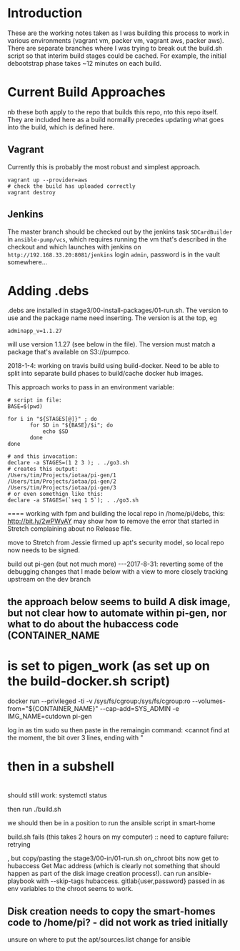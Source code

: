 # Introduction
These are the working notes taken as I was building this process to work in various
environments (vagrant vm, packer vm, vagrant aws, packer aws). There are separate branches
where I was trying to break out the build.sh script so that interim build stages could be cached.
For example, the initial debootstrap phase takes ~12 minutes on each build.

# Current Build Approaches
nb these both apply to the repo that builds this repo, nto this repo itself. They are included here
as a build normallly precedes updating what goes into the build, which is defined here.

## Vagrant
Currently this is probably the most robust and simplest approach.
```
vagrant up --provider=aws
# check the build has uploaded correctly
vagrant destroy
```

## Jenkins
The master branch should be checked out by the jenkins task `SDCardBuilder` in `ansible-pump/vcs`, which
requires running the vm that's described in the checkout and which launches with jenkins on `http://192.168.33.20:8081/jenkins`
login `admin`, password is in the vault somewhere...

# Adding .debs
.debs are installed in stage3/00-install-packages/01-run.sh. The version to use and the package name need inserting. The version
is at the top, eg
```
adminapp_v=1.1.27
```
will use version 1.1.27 (see below in the file). The version must match a package that's available on S3://pumpco.



2018-1-4: working on travis build using build-docker.
Need to be able to split into separate build phases to build/cache docker hub images.

This approach works to pass in an environment variable:
```
# script in file:
BASE=$(pwd)

for i in "${STAGES[@]}" ; do
       for SD in "${BASE}/$i"; do
           echo $SD
       done
done

# and this invocation:
declare -a STAGES=(1 2 3 ); . ./go3.sh 
# creates this output:
/Users/tim/Projects/iotaa/pi-gen/1
/Users/tim/Projects/iotaa/pi-gen/2
/Users/tim/Projects/iotaa/pi-gen/3
# or even somethign like this:
declare -a STAGES=(`seq 1 5`); . ./go3.sh
```

====
working with fpm and building the local repo in /home/pi/debs, this: http://bit.ly/2wPWyAY may show how to remove the error
that started in Stretch complaining about no Release file.

move to Stretch from Jessie firmed up apt's security model, so local repo now needs to be signed.

build out pi-gen (but not much more)
---2017-8-31: reverting some of the debugging changes that I made below with a view to more closely tracking upstream on the dev branch

## the approach below seems to build A disk image, but not clear how to automate within pi-gen, nor what to do about the hubaccess code (CONTAINER_NAME
# is set to pigen_work (as set up on the build-docker.sh script)
docker run --privileged -ti -v /sys/fs/cgroup:/sys/fs/cgroup:ro --volumes-from="${CONTAINER_NAME}" --cap-add=SYS_ADMIN -e IMG_NAME=cutdown pi-gen

log in as tim
sudo su
then paste in the remaingin command:
<cannot find at the moment, the bit over 3 lines, ending with "
# then in a subshell
#
should still work:
systemctl status

then run ./build.sh

we should then be in a position to run the ansible script in smart-home

build.sh fails (this takes 2 hours on my computer) :: need to capture failure: retrying

, but copy/pasting the stage3/00-in<blah>/01-run.sh on_chroot bits now get to hubaccess Get Mac address (which is clearly not something that should
happen as part of the disk image creation process!). can run ansible-playbook with --skip-tags hubaccess. gitlab{user,password} passed in as env variables to the chroot
seems to work.

Disk creation needs to copy the smart-homes code to /home/pi? - did not work as tried initially
--

unsure on where to put the apt/sources.list change for ansible
